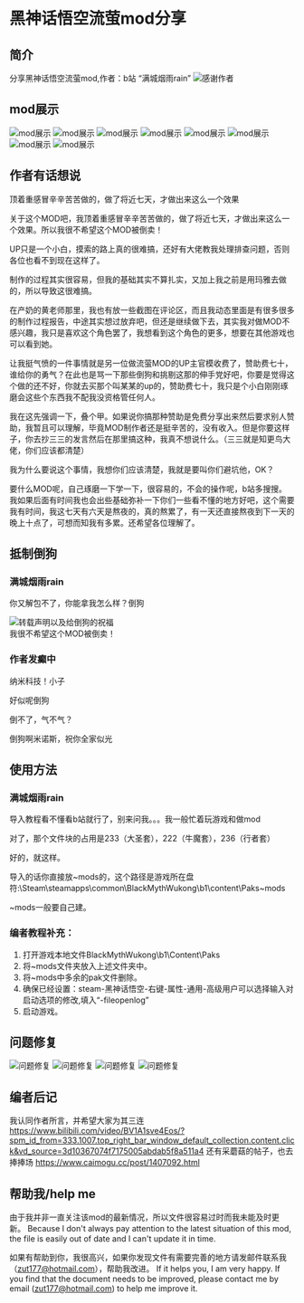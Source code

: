 
# 黑神话悟空流萤mod分享

## 简介
分享黑神话悟空流萤mod,作者：b站 “满城烟雨rain”
![感谢作者](作者的念念碎/作者的声明原文/Img_Login_GsLogo.png)

## mod展示
![mod展示](作者的念念碎/mod展示图/展示图1（鹅鹅鹅打蜡的既视感别介意）.png)
![mod展示](作者的念念碎/mod展示图/展示图2.png)
![mod展示](作者的念念碎/mod展示图/展示图3.png)
![mod展示](作者的念念碎/mod展示图/展示图4.png)
![mod展示](作者的念念碎/mod展示图/展示图5.png)
![mod展示](作者的念念碎/mod展示图/展示图6.png)
![mod展示](作者的念念碎/mod展示图/展示图7.png)
![mod展示](作者的念念碎/mod展示图/展示图8.png)

## 作者有话想说
顶着重感冒辛辛苦苦做的，做了将近七天，才做出来这么一个效果   

关于这个MOD吧，我顶着重感冒辛辛苦苦做的，做了将近七天，才做出来这么一个效果。所以我很不希望这个MOD被倒卖！   

UP只是一个小白，摸索的路上真的很难搞，还好有大佬教我处理排查问题，否则各位也看不到现在这样了。  
  
制作的过程其实很容易，但我的基础其实不算扎实，又加上我之前是用玛雅去做的，所以导致这很难搞。   
 
在产奶的黄老师那里，我也有放一些截图在评论区，而且我动态里面是有很多很多的制作过程报告，中途其实想过放弃吧，但还是继续做下去，其实我对做MOD不感兴趣，我只是喜欢这个角色罢了，我想看到这个角色的更多，想要在其他游戏也可以看到她。    

让我挺气愤的一件事情就是另一位做流萤MOD的UP主官模收费了，赞助费七十，谁给你的勇气？在此也是骂一下那些倒狗和挑剔这那的伸手党好吧，你要是觉得这个做的还不好，你就去买那个叫某某的up的，赞助费七十，我只是个小白刚刚琢磨会这些个东西我不配我没资格管任何人。    

我在这先强调一下，叠个甲。如果说你搞那种赞助是免费分享出来然后要求别人赞助，我暂且可以理解，毕竟MOD制作者还是挺辛苦的，没有收入。但是你要这样子，你去抄三三的发言然后在那里搞这种，我真不想说什么。（三三就是知更鸟大佬，你们应该都清楚）    

我为什么要说这个事情，我想你们应该清楚，我就是要叫你们避坑他，OK？    

要什么MOD呢，自己琢磨一下学一下，很容易的，不会的操作呢，b站多搜搜。我如果后面有时间我也会出些基础弥补一下你们一些看不懂的地方好吧，这个需要我有时间，我这七天有六天是熬夜的，真的熬累了，有一天还直接熬夜到下一天的晚上十点了，可想而知我有多累。还希望各位理解了。  

## 抵制倒狗

### 满城烟雨rain
你又解包不了，你能拿我怎么样？倒狗    

![转载声明以及给倒狗的祝福](作者的念念碎/作者的声明原文/转载声明以及给倒狗的祝福.png)  
我很不希望这个MOD被倒卖！    


### 作者发癫中
 纳米科技！小子  

 好似呢倒狗    

 倒不了，气不气？  

 倒狗啊米诺斯，祝你全家似光   


## 使用方法
### 满城烟雨rain
 导入教程看不懂看b站就行了，别来问我。。。我一般忙着玩游戏和做mod   
 
 对了，那个文件块的占用是233（大圣套），222（牛魔套），236（行者套）  
 
 好的，就这样。   

 导入的话你直接放~mods的，这个路径是游戏所在盘符:\Steam\steamapps\common\BlackMythWukong\b1\content\Paks\~mods    

 ~mods一般要自己建。   


### 编者教程补充：
1.  打开游戏本地文件BlackMythWukong\b1\Content\Paks
2.  将~mods文件夹放入上述文件夹中。
3.  将~mods中多余的pak文件删除。
4.  确保已经设置：steam-黑神话悟空-右键-属性-通用-高级用户可以选择输入对启动选项的修改,填入“-fileopenlog”
5.  启动游戏。

## 问题修复
![问题修复](作者的念念碎/制作过程以及一些问题（已修复）/问题(1).png)
![问题修复](作者的念念碎/制作过程以及一些问题（已修复）/问题(2).png)
![问题修复](作者的念念碎/制作过程以及一些问题（已修复）/问题(3).png)
![问题修复](作者的念念碎/制作过程以及一些问题（已修复）/问题(4).jpeg)

## 编者后记
我认同作者所言，并希望大家为其三连
https://www.bilibili.com/video/BV1A1sve4Eos/?spm_id_from=333.1007.top_right_bar_window_default_collection.content.click&vd_source=3d10367074f7175005abdab5f8a511a4
还有采蘑菇的帖子，也去捧捧场
https://www.caimogu.cc/post/1407092.html

## 帮助我/help me
由于我并非一直关注该mod的最新情况，所以文件很容易过时而我未能及时更新。 Because I don't always pay attention to the latest situation of this mod, the file is easily out of date and I can't update it in time.

如果有帮助到你，我很高兴，如果你发现文件有需要完善的地方请发邮件联系我（zut177@hotmail.com），帮助我改进。 If it helps you, I am very happy. If you find that the document needs to be improved, please contact me by email (zut177@hotmail.com) to help me improve it.